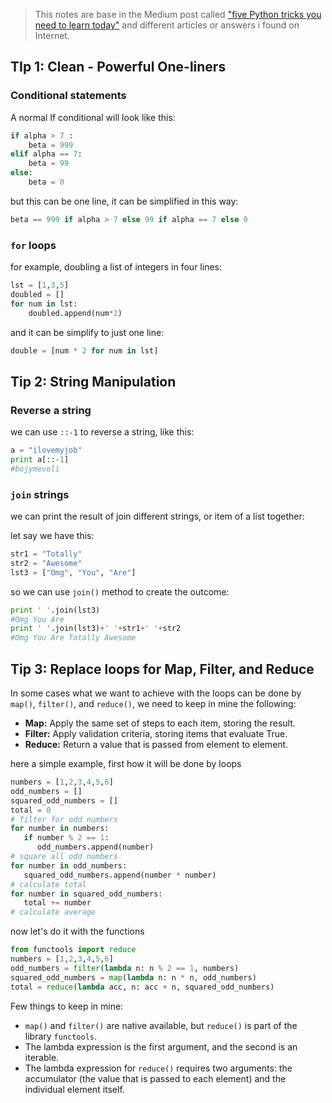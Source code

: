 > This notes are base in the Medium post called ["five Python tricks you need to learn today"](https://towardsdatascience.com/five-python-tricks-you-need-to-learn-today-9dbe03c790ab) and different articles or answers i found on Internet.


## TIp 1: Clean - Powerful One-liners

### Conditional statements

A normal If conditional will look like this:

```python
if alpha > 7 :
	beta = 999
elif alpha == 7:
	beta = 99
else:
	beta = 0
```

but this can be one line, it can be simplified in this way:

```python
beta == 999 if alpha > 7 else 99 if alpha == 7 else 0
```

### `for` loops

for example, doubling a list of integers in four lines:

```python
lst = [1,3,5]
doubled = []
for num in lst:
	doubled.append(num*2)
```

and it can be simplify to just one line:

```python
double = [num * 2 for num in lst]
```

## Tip 2: String Manipulation

### Reverse a string

we can use `::-1` to reverse a string, like this:

```python
a = "ilovemyjob"
print a[::-1]
#bojymevoli
```

### `join` strings

we can print the result of join different strings, or item of a list together:

let say we have this:
```python
str1 = "Totally"
str2 = "Awesome"
lst3 = ["Omg", "You", "Are"]
```

so we can use `join()` method to create the outcome:

```python
print ' '.join(lst3)
#Omg You Are
print ' '.join(lst3)+' '+str1+' '+str2
#Omg You Are Totally Awesome
```

## Tip 3: Replace loops for Map, Filter, and Reduce

In some cases what we want to achieve with the loops can be done by `map()`, `filter()`, and `reduce()`, we need to keep in mine the following:

* **Map:** Apply the same set of steps to each item, storing the result.
* **Filter:** Apply validation criteria, storing items that evaluate True.
* **Reduce:** Return a value that is passed from element to element.

here a simple example, first how it will be done by loops

```python
numbers = [1,2,3,4,5,6]
odd_numbers = []
squared_odd_numbers = []
total = 0
# filter for odd numbers
for number in numbers:
   if number % 2 == 1:
      odd_numbers.append(number)
# square all odd numbers
for number in odd_numbers:
   squared_odd_numbers.append(number * number)
# calculate total
for number in squared_odd_numbers:
   total += number
# calculate average
```

now let's do it with the functions

```py hl_lines="2 3"
from functools import reduce
numbers = [1,2,3,4,5,6]
odd_numbers = filter(lambda n: n % 2 == 1, numbers)
squared_odd_numbers = map(lambda n: n * n, odd_numbers)
total = reduce(lambda acc, n: acc + n, squared_odd_numbers)
```
Few things to keep in mine:

* `map()` and `filter()` are native available, but `reduce()` is part of the library `functools`.
* The lambda expression is the first argument, and the second is an iterable.
* The lambda expression for `reduce()` requires two arguments: the accumulator (the value that is passed to each element) and the individual element itself.
